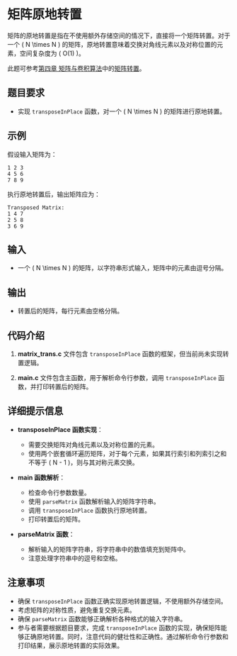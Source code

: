 # 矩阵原地转置

矩阵的原地转置是指在不使用额外存储空间的情况下，直接将一个矩阵转置。对于一个 \( N \times N \) 的矩阵，原地转置意味着交换对角线元素以及对称位置的元素，空间复杂度为 \( O(1) \)。

此题可参考[第四章 矩阵与卷积算法](../chapter_1.md)中的[矩阵转置](../chapter_1_3.md)。

## 题目要求

- 实现 `transposeInPlace` 函数，对一个 \( N \times N \) 的矩阵进行原地转置。

## 示例

假设输入矩阵为：
```
1 2 3
4 5 6
7 8 9
```

执行原地转置后，输出矩阵应为：
```
Transposed Matrix:
1 4 7
2 5 8
3 6 9
```

## 输入

- 一个 \( N \times N \) 的矩阵，以字符串形式输入，矩阵中的元素由逗号分隔。

## 输出

- 转置后的矩阵，每行元素由空格分隔。

## 代码介绍

1. **matrix_trans.c** 文件包含 `transposeInPlace` 函数的框架，但当前尚未实现转置逻辑。

2. **main.c** 文件包含主函数，用于解析命令行参数，调用 `transposeInPlace` 函数，并打印转置后的矩阵。

## 详细提示信息

- **transposeInPlace 函数实现**：
  - 需要交换矩阵对角线元素以及对称位置的元素。
  - 使用两个嵌套循环遍历矩阵，对于每个元素，如果其行索引和列索引之和不等于 \( N - 1 \)，则与其对称元素交换。

- **main 函数解析**：
  - 检查命令行参数数量。
  - 使用 `parseMatrix` 函数解析输入的矩阵字符串。
  - 调用 `transposeInPlace` 函数执行原地转置。
  - 打印转置后的矩阵。

- **parseMatrix 函数**：
  - 解析输入的矩阵字符串，将字符串中的数值填充到矩阵中。
  - 注意处理字符串中的逗号和空格。

## 注意事项

- 确保 `transposeInPlace` 函数正确实现原地转置逻辑，不使用额外存储空间。
- 考虑矩阵的对称性质，避免重复交换元素。
- 确保 `parseMatrix` 函数能够正确解析各种格式的输入字符串。
- 参与者需要根据题目要求，完成 `transposeInPlace` 函数的实现，确保矩阵能够正确原地转置。同时，注意代码的健壮性和正确性。通过解析命令行参数和打印结果，展示原地转置的实际效果。
